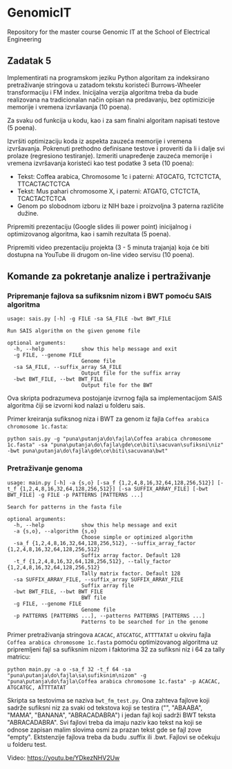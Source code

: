 # GenomicIT

Repository for the master course Genomic IT at the School of Electrical Engineering

## Zadatak 5
Implementirati na programskom jeziku Python algoritam za indeksirano pretraživanje stringova u zatadom tekstu koristeći Burrows-Wheeler transformaciju i FM index. Inicijalna verzija algoritma treba da bude realizovana na tradicionalan način opisan na predavanju, bez optimizicije memorije i vremena izvršavanja (10 poena).

Za svaku od funkcija u kodu, kao i za sam finalni algoritam napisati testove (5 poena).

Izvršiti optimizaciju koda iz aspekta zauzeća memorije i vremena izvršavanja. Pokrenuti prethodno definisane testove i proveriti da li i dalje svi prolaze (regresiono testiranje). Izmeriti unapređenje zauzeća memorije i vremena izvršavanja koristeći kao test podatke 3 seta (10 poena):
* Tekst: Coffea arabica, Chromosome 1c i paterni: ATGCATG, TCTCTCTA, TTCACTACTCTCA
* Tekst: Mus pahari chromosome X, i paterni: ATGATG, CTCTCTA, TCACTACTCTCA
* Genom po slobodnom izboru iz NIH baze i proizvoljna 3 paterna različite dužine.

Pripremiti prezentaciju (Google slides ili power point) inicijalnog i optimizovanog algoritma, kao i samih rezultata (5 poena).

Pripremiti video prezentaciju projekta (3 - 5 minuta trajanja) koja će biti dostupna na YouTube ili drugom on-line video servisu (10 poena).

## Komande za pokretanje analize i pertraživanje

### Pripremanje fajlova sa sufiksnim nizom i BWT pomoću SAIS algoritma
```
usage: sais.py [-h] -g FILE -sa SA_FILE -bwt BWT_FILE

Run SAIS algorithm on the given genome file

optional arguments:
  -h, --help            show this help message and exit
  -g FILE, --genome FILE
                        Genome file
  -sa SA_FILE, --suffix_array SA_FILE
                        Output file for the suffix array
  -bwt BWT_FILE, --bwt BWT_FILE
                        Output file for the BWT
```

Ova skripta podrazumeva postojanje izvrnog fajla sa implementacijom SAIS algoritma čiji se izvorni kod nalazi u folderu sais. 

Primer kreiranja sufiksnog niza i BWT za genom iz fajla `Coffea arabica chromosome 1c.fasta`:

`python sais.py -g "puna\putanja\do\fajla\Coffea arabica chromosome 1c.fasta" -sa "puna\putanja\do\fajla\gde\ce\biti\sacuvan\sufiksni\niz" -bwt puna\putanja\do\fajla\gde\ce\biti\sacuvana\bwt"`

### Pretraživanje genoma
```
usage: main.py [-h] -a {s,o} [-sa_f {1,2,4,8,16,32,64,128,256,512}] [-t_f {1,2,4,8,16,32,64,128,256,512}] [-sa SUFFIX_ARRAY_FILE] [-bwt BWT_FILE] -g FILE -p PATTERNS [PATTERNS ...]

Search for patterns in the fasta file

optional arguments:
  -h, --help            show this help message and exit
  -a {s,o}, --algorithm {s,o}
                        Choose simple or optimized algorithm
  -sa_f {1,2,4,8,16,32,64,128,256,512}, --suffix_array_factor {1,2,4,8,16,32,64,128,256,512}
                        Suffix array factor. Default 128
  -t_f {1,2,4,8,16,32,64,128,256,512}, --tally_factor {1,2,4,8,16,32,64,128,256,512}
                        Tally matrix factor. Default 128
  -sa SUFFIX_ARRAY_FILE, --suffix_array SUFFIX_ARRAY_FILE
                        Suffix array file
  -bwt BWT_FILE, --bwt BWT_FILE
                        BWT file
  -g FILE, --genome FILE
                        Genome file
  -p PATTERNS [PATTERNS ...], --patterns PATTERNS [PATTERNS ...]
                        Patterns to be searched for in the genome
```

Primer pretraživanja stringova `ACACAC`, `ATGCATGC`, `ATTTTATAT` u okviru fajla `Coffea arabica chromosome 1c.fasta` pomoću optimizovanog algoritma uz pripremljeni fajl sa sufiksnim nizom i faktorima 32 za sufiksni niz i 64 za tally matricu:

`python main.py -a o -sa_f 32 -t_f 64 -sa "puna\putanja\do\fajla\sa\sufiksnim\nizom" -g "puna\putanja\do\fajla\Coffea arabica chromosome 1c.fasta" -p ACACAC, ATGCATGC, ATTTTATAT`

Skripta sa testovima se naziva `bwt_fm_test.py`. Ona zahteva fajlove koji sadrže sufiksni niz za svaki od tekstova koji se testira ("", "ABAABA", "MAMA", "BANANA", "ABRACADABRA") i jedan fajl koji sadrži BWT teksta "ABRACADABRA". Svi fajlovi treba da imaju naziv kao tekst na koji se odnose zapisan malim slovima osmi za prazan tekst gde se fajl zove "empty". Ektstenzije fajlova treba da budu .suffix ili .bwt. Fajlovi se očekuju u folderu test.

Video: https://youtu.be/YDkezNHV2Uw 
